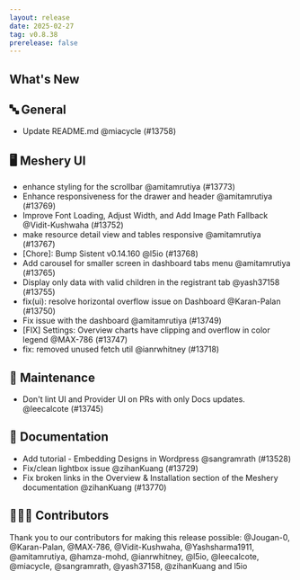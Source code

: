 ```yaml
---
layout: release
date: 2025-02-27
tag: v0.8.38
prerelease: false
---
```


## What's New
## 🔤 General
- Update README.md @miacycle (#13758)

## 🖥 Meshery UI

- enhance styling for the scrollbar @amitamrutiya (#13773)
- Enhance responsiveness for the drawer and header @amitamrutiya (#13769)
- Improve Font Loading, Adjust Width, and Add Image Path Fallback @Vidit-Kushwaha (#13752)
- make resource detail view and tables responsive @amitamrutiya (#13767)
- \[Chore\]: Bump Sistent v0.14.160 @l5io (#13768)
- Add carousel for smaller screen in dashboard tabs menu @amitamrutiya (#13765)
- Display only data with valid children in the registrant tab @yash37158 (#13755)
- fix(ui): resolve horizontal overflow issue on Dashboard @Karan-Palan (#13750)
- Fix issue with the dashboard @amitamrutiya (#13749)
- \[FIX\] Settings: Overview charts have clipping and overflow in color legend @MAX-786 (#13747)
- fix: removed unused fetch util @ianrwhitney (#13718)

## 🧰 Maintenance

- Don't lint UI and Provider UI on PRs with only Docs updates. @leecalcote (#13745)

## 📖 Documentation

- Add tutorial - Embedding Designs in Wordpress @sangramrath (#13528)
- Fix/clean lightbox issue @zihanKuang (#13729)
- Fix broken links in the Overview & Installation section of the Meshery documentation @zihanKuang (#13770)

## 👨🏽‍💻 Contributors

Thank you to our contributors for making this release possible:
@Jougan-0, @Karan-Palan, @MAX-786, @Vidit-Kushwaha, @Yashsharma1911, @amitamrutiya, @hamza-mohd, @ianrwhitney, @l5io, @leecalcote, @miacycle, @sangramrath, @yash37158, @zihanKuang and l5io

